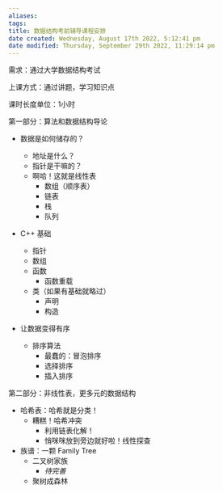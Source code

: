 ```yaml
---
aliases: 
tags: 
title: 数据结构考前辅导课程安排
date created: Wednesday, August 17th 2022, 5:12:41 pm
date modified: Thursday, September 29th 2022, 11:29:14 pm
---
```


需求：通过大学数据结构考试

上课方式：通过讲题，学习知识点

课时长度单位：1小时


第一部分：算法和数据结构导论
- 数据是如何储存的？
	- 地址是什么？
	- 指针是干嘛的？
	- 啊哈！这就是线性表
		- 数组（顺序表）
		- 链表
		- 栈
		- 队列

- C++ 基础
	- 指针
	- 数组
	- 函数
		- 函数重载
	- 类（如果有基础就略过）
		- 声明
		- 构造

- 让数据变得有序
	- 排序算法
		- 最蠢的：冒泡排序
		- 选择排序
		- 插入排序

第二部分：非线性表，更多元的数据结构
- 哈希表：哈希就是分类！
	- 糟糕！哈希冲突
		- 利用链表化解！
		- 悄咪咪放到旁边就好啦！线性探查
- 族谱：一颗 Family Tree
	- 二叉树家族
		- *待完善*
	- 聚树成森林

